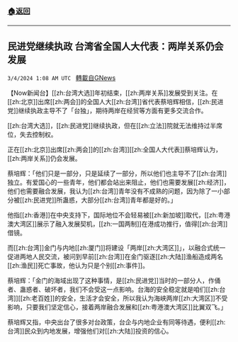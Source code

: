 ###  [:house:返回](README.md)
---


## 民进党继续执政 台湾省全国人大代表：两岸关系仍会发展
`3/4/2024 1:08 AM UTC ` [轉載自GNews](https://gnews.org/articles/2361864)

【Now新闻台】[[zh:台湾大选]]年初结束，[[zh:两岸关系]]发展受到关注。在[[zh:北京]]出席[[zh:两会]]的全国人大[[zh:台湾]]省代表蔡培辉相信，[[zh:民进党]]继续执政主导不了「台独」，期待两岸在经贸等方面有更多交流合作。

[[zh:台湾大选]]，[[zh:民进党]]继续执政，但在[[zh:立法]]院就无法维持过半席位，失去控制权。

正在[[zh:北京]]出席[[zh:两会]]的[[zh:台湾]][[zh:全国人大代表]]蔡培辉认为，[[zh:两岸关系]]仍会发展。

蔡培辉：「他们只是一部分，只是延续了一部分，所以他们也主导不了[[zh:台湾]]独立。有爱国心的一些青年，他们都会站出来阻止，他们也需要发展[[zh:经济]]，他们也需要融合发展，我认为[[zh:台湾]]青年没有不成熟的问题，因为除了一小部分被[[zh:民进党]]所蛊惑，大部分[[zh:台湾]]青年都是好的。」

他指[[zh:香港]]在中央支持下，国际地位不会轻易被[[zh:新加坡]]取代，[[zh:粤港澳大湾区]]展示了融入发展契机，[[zh:一国两制]]在港成功推行，值得[[zh:台湾]]借镜。

而[[zh:台湾]]金门与内地[[zh:厦门]]将建设「两岸[[zh:大湾区]]」，以融合式统一促进两地人民交流，被问到早前[[zh:台湾]]在金门驱逐[[zh:大陆]]渔船造成两名[[zh:渔民]]死亡事故，他认为只是个别[[zh:事件]]。

蔡培辉：「金门的海域出现了这种事情，是[[zh:民进党]]当时的一部分人，作俑者、蛊惑者、破坏者，我们不会受这一点影响。台海的安全稳定就是咱们[[zh:台湾]][[zh:老百姓]]的安全，生活才会安全，所以我认为海峡两岸[[zh:大湾区]]不受影响，只要我们坚定信心，接着两岸融合发展和[[zh:粤港澳大湾区]]比翼双飞。」

蔡培辉又指，中央出台了很多对台政策，台企与内地企业有同等待遇，便利[[zh:台湾]]民众到内地发展，增强他们对[[zh:大陆]]投资的信心。
